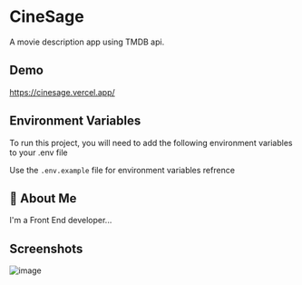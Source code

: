 
# CineSage

A movie description app using TMDB api.




## Demo

https://cinesage.vercel.app/
## Environment Variables

To run this project, you will need to add the following environment variables to your .env file

Use the `.env.example` file for environment variables refrence


## 🚀 About Me
I'm a Front End developer...


## Screenshots
![image](https://github.com/Zydiag/cinesage/assets/96966190/319181a2-839f-467a-8b76-924998f8bcef)



